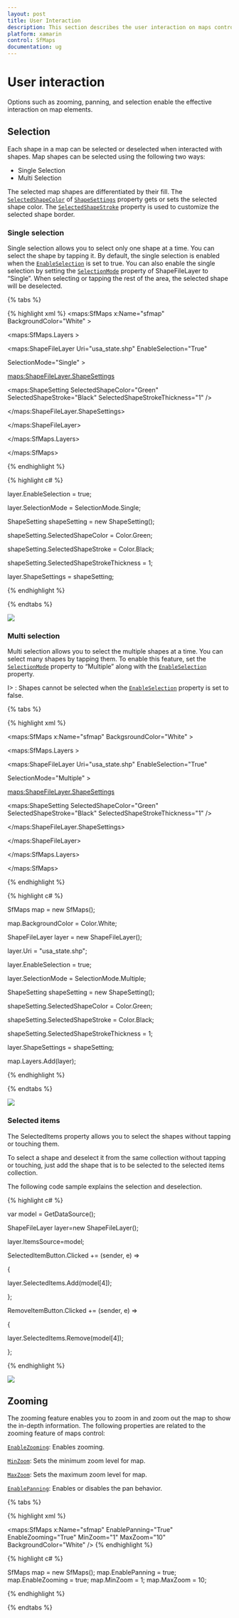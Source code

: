 ```yaml
---
layout: post
title: User Interaction
description: This section describes the user interaction on maps control.
platform: xamarin
control: SfMaps
documentation: ug
---
```

# User interaction

Options such as zooming, panning, and selection enable the effective interaction on map elements.

## Selection

Each shape in a map can be selected or deselected when interacted with shapes. Map shapes can be selected using the following two ways:

* Single Selection
* Multi Selection

The selected map shapes are differentiated by their fill. The [`SelectedShapeColor`](https://help.syncfusion.com/cr/cref_files/xamarin/sfmaps/Syncfusion.SfMaps.XForms~Syncfusion.SfMaps.XForms.ShapeSetting~SelectedShapeColor.html#) of [`ShapeSettings`](https://help.syncfusion.com/cr/cref_files/xamarin/sfmaps/Syncfusion.SfMaps.XForms~Syncfusion.SfMaps.XForms.ShapeFileLayer~ShapeSettings.html#) property gets or sets the selected shape color. The [`SelectedShapeStroke`](https://help.syncfusion.com/cr/cref_files/xamarin/sfmaps/Syncfusion.SfMaps.XForms~Syncfusion.SfMaps.XForms.ShapeSetting~SelectedShapeStroke.html#) property is used to customize the selected shape border.

### Single selection

Single selection allows you to select only one shape at a time. You can select the shape by tapping it. By default, the single selection is enabled when the [`EnableSelection`](https://help.syncfusion.com/cr/cref_files/xamarin/sfmaps/Syncfusion.SfMaps.XForms~Syncfusion.SfMaps.XForms.ShapeFileLayer~EnableSelection.html#) is set to true. You can also enable the single selection by  setting the [`SelectionMode`](https://help.syncfusion.com/cr/cref_files/xamarin/sfmaps/Syncfusion.SfMaps.XForms~Syncfusion.SfMaps.XForms.ShapeFileLayer~SelectionMode.html#) property of ShapeFileLayer to “Single”. When selecting or tapping the rest of the area, the selected shape will be deselected.

{% tabs %}

{% highlight xml %}
<maps:SfMaps x:Name="sfmap"    BackgroundColor="White" >

<maps:SfMaps.Layers >

<maps:ShapeFileLayer Uri="usa_state.shp" EnableSelection="True" 

SelectionMode="Single"  >

<maps:ShapeFileLayer.ShapeSettings>

<maps:ShapeSetting SelectedShapeColor="Green" SelectedShapeStroke="Black" SelectedShapeStrokeThickness="1" />

</maps:ShapeFileLayer.ShapeSettings>

</maps:ShapeFileLayer>

</maps:SfMaps.Layers>

</maps:SfMaps>

{% endhighlight %}

{% highlight c# %}

layer.EnableSelection = true;

layer.SelectionMode = SelectionMode.Single;

ShapeSetting shapeSetting = new ShapeSetting();

shapeSetting.SelectedShapeColor = Color.Green;

shapeSetting.SelectedShapeStroke = Color.Black;

shapeSetting.SelectedShapeStrokeThickness = 1;      

layer.ShapeSettings = shapeSetting;

{% endhighlight %}

{% endtabs %}

![](Images/UserInteraction_img1.jpeg)


### Multi selection

Multi selection allows you to select the multiple shapes at a time. You can select many shapes by tapping them. To enable this feature, set the [`SelectionMode`](https://help.syncfusion.com/cr/cref_files/xamarin/sfmaps/Syncfusion.SfMaps.XForms~Syncfusion.SfMaps.XForms.ShapeFileLayer~SelectionMode.html#) property to “Multiple” along with the [`EnableSelection`](https://help.syncfusion.com/cr/cref_files/xamarin/sfmaps/Syncfusion.SfMaps.XForms~Syncfusion.SfMaps.XForms.ShapeFileLayer~EnableSelection.html#) property. 

I> : Shapes cannot be selected when the [`EnableSelection`](https://help.syncfusion.com/cr/cref_files/xamarin/sfmaps/Syncfusion.SfMaps.XForms~Syncfusion.SfMaps.XForms.ShapeFileLayer~EnableSelection.html#) property is set to false.

{% tabs %}

{% highlight xml %}

<maps:SfMaps x:Name="sfmap"    BackgsroundColor="White" >

<maps:SfMaps.Layers >

<maps:ShapeFileLayer Uri="usa_state.shp" EnableSelection="True" 

SelectionMode="Multiple"  >

<maps:ShapeFileLayer.ShapeSettings>

<maps:ShapeSetting SelectedShapeColor="Green" SelectedShapeStroke="Black" SelectedShapeStrokeThickness="1" />

</maps:ShapeFileLayer.ShapeSettings>

</maps:ShapeFileLayer>

</maps:SfMaps.Layers>

</maps:SfMaps>

{% endhighlight %}

{% highlight c# %}

SfMaps map = new SfMaps();

map.BackgroundColor = Color.White;

ShapeFileLayer layer = new ShapeFileLayer();

layer.Uri = "usa_state.shp";

layer.EnableSelection = true;

layer.SelectionMode = SelectionMode.Multiple;

ShapeSetting shapeSetting = new ShapeSetting();

shapeSetting.SelectedShapeColor = Color.Green;

shapeSetting.SelectedShapeStroke = Color.Black;

shapeSetting.SelectedShapeStrokeThickness = 1;

layer.ShapeSettings = shapeSetting;

map.Layers.Add(layer);

{% endhighlight %}

{% endtabs %}

![](Images/UserInteraction_img2.jpeg)


### Selected items

The SelectedItems property allows you to select the shapes without tapping or touching them.

To select a shape and deselect it from the same collection without tapping or touching, just add the shape that is to be selected to the selected items collection.

The following code sample explains the selection and deselection.

{% highlight c# %}

var model = GetDataSource();

ShapeFileLayer layer=new ShapeFileLayer();

layer.ItemsSource=model;

SelectedItemButton.Clicked += (sender, e) =>

{

layer.SelectedItems.Add(model[4]);

};

RemoveItemButton.Clicked += (sender, e) =>

{

layer.SelectedItems.Remove(model[4]);

};

{% endhighlight %}

![](Images/UserInteraction_img3.jpeg)


## Zooming

The zooming feature enables you to zoom in and zoom out the map to show the in-depth information. The following properties are related to the zooming feature of maps control:

[`EnableZooming`](https://help.syncfusion.com/cr/cref_files/xamarin/sfmaps/Syncfusion.SfMaps.XForms~Syncfusion.SfMaps.XForms.SfMaps~EnableZooming.html#): Enables zooming.

[`MinZoom`](https://help.syncfusion.com/cr/cref_files/xamarin/sfmaps/Syncfusion.SfMaps.XForms~Syncfusion.SfMaps.XForms.SfMaps~MinZoom.html#): Sets the minimum zoom level for map.

[`MaxZoom`](https://help.syncfusion.com/cr/cref_files/xamarin/sfmaps/Syncfusion.SfMaps.XForms~Syncfusion.SfMaps.XForms.SfMaps~MaxZoom.html#): Sets the maximum zoom level for map.

[`EnablePanning`](https://help.syncfusion.com/cr/cref_files/xamarin/sfmaps/Syncfusion.SfMaps.XForms~Syncfusion.SfMaps.XForms.SfMaps~EnablePanning.html#): Enables or disables the pan behavior.

{% tabs %}

{% highlight xml %}

 <maps:SfMaps x:Name="sfmap"  EnablePanning="True" EnableZooming="True" MinZoom="1" 
                       MaxZoom="10"   BackgroundColor="White" />
{% endhighlight %}

{% highlight c# %}

 SfMaps map = new SfMaps();
 map.EnablePanning = true;
            map.EnableZooming = true;
            map.MinZoom = 1;
            map.MaxZoom = 10;

{% endhighlight %}

{% endtabs %}

